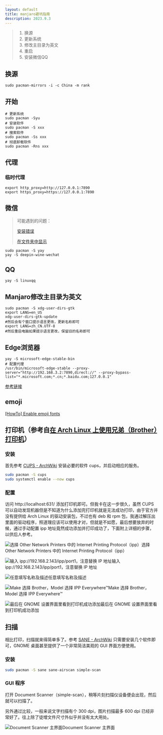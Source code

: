 ```yaml
---
layout: default
title: manjaro避坑指南
description: 2023.9.3
---
```


> 1. 换源
> 2. 更新系统
> 3. 修改主目录为英文
> 4. 重启
> 5. 安装微信QQ

## 换源

```shell
sudo pacman-mirrors -i -c China -m rank
```

## 开始

```shell
# 更新系统
sudo pacman -Syu
# 安装软件
sudo pacman -S xxx
# 搜索软件
sudo pacman -Ss xxx
# 彻底卸载软件
sudo pacman -Rns xxx
```

## 代理

### 临时代理

```shell
export http_proxy=http://127.0.0.1:7890
export https_proxy=https://127.0.0.1:7890
```

## 微信
> 可能遇到的问题：
> 
> [安装错误](https://github.com/vufa/deepin-wine-wechat-arch/issues/271)
> 
> [在文件夹中显示](https://github.com/vufa/deepin-wine-wechat-arch/issues/273)

```shell
sudo pacman -S yay
yay -S deepin-wine-wechat
```

## QQ

```shell
yay -S linuxqq
```

## Manjaro修改主目录为英文

```shell
sudo pacman -S xdg-user-dirs-gtk
export LANG=en_US
xdg-user-dirs-gtk-update
#然后会有个窗口提示语言更改，更新名称即可
export LANG=zh_CN.UTF-8
#然后重启电脑如果提示语言更改，保留旧的名称即可
```

## Edge浏览器

```shell
yay -S microsoft-edge-stable-bin
# 配置代理
/usr/bin/microsoft-edge-stable --proxy-server="http://192.168.3.2:7890,direct://" --proxy-bypass-list="*.microsoft.com;*.cn;*.baidu.com;127.0.0.1"
```
[参考链接](https://learn.microsoft.com/zh-cn/deployedge/edge-learnmore-cmdline-options-proxy-settings)

## emoji

[[HowTo] Enable emoji fonts](https://forum.manjaro.org/t/howto-enable-emoji-fonts/36695)

## 打印机（参考自[在 Arch Linux 上使用兄弟（Brother）打印机](https://blog.gimo.me/posts/using-brother-printer-on-linux/)）

### 安装

首先参考 [CUPS - ArchWiki](https://wiki.archlinux.org/title/CUPS) 安装必要的软件 cups，并启动相应的服务。

```bash
sudo pacman -S cups
sudo systemctl enable --now cups
```

### 配置

访问 http://localhost:631/ 添加打印机即可。但我卡在这一步很久，虽然 CUPS 可以自动发现机器但是不知道为什么添加完打印机就是无法成功打印，由于官方并没有提供给 Arch Linux 的驱动安装包，不过也有 deb 和 rpm 包，我通过解压出里面的驱动程序，照道理应该可以使用才对，但就是不如愿，最后想要放弃的时候，通过手动配置 ipp 地址竟然成功添加并打印成功了，下面附上详细的步骤，以供后人参考。

![选择 Other Network Printers 中的 Internet Printing Protocol（ipp）](https://blog.gimo.me/posts/using-brother-printer-on-linux/CUPS_Add_Printer_1_hu5fe08531ddde13eea07ec4e98d254e63_105553_1020x802_resize_q75_h2_box_3.webp)选择 Other Network Printers 中的 Internet Printing Protocol（ipp）

![输入 ipp://192.168.2.143/ipp/port1，注意替换 IP 地址](https://blog.gimo.me/posts/using-brother-printer-on-linux/CUPS_Add_Printer_2_hubb4ee942e046868eedc02027805076d8_80651_1020x802_resize_q75_h2_box_3.webp)输入 ipp://192.168.2.143/ipp/port1，注意替换 IP 地址

![任意填写名称及描述](https://blog.gimo.me/posts/using-brother-printer-on-linux/CUPS_Add_Printer_3_hu0dc100d7ade6311147510fcc67c3f3fa_80544_1020x802_resize_q75_h2_box_3.webp)任意填写名称及描述

![Make 选择 Brother，Model 选择 IPP Everywhere™](https://blog.gimo.me/posts/using-brother-printer-on-linux/CUPS_Add_Printer_4_hu3b77e3cb8179cb23905fa61b97ce212d_89291_1020x802_resize_q75_h2_box_3.webp)Make 选择 Brother，Model 选择 IPP Everywhere™

![最后在 GNOME 设置界面里看到打印机成功添加](https://blog.gimo.me/posts/using-brother-printer-on-linux/GNOME_Settings_Printers_hu986723f6be26005212c65202a8917e13_58100_1181x790_resize_q75_h2_box_3.webp)最后在 GNOME 设置界面里看到打印机成功添加

## 扫描

相比打印，扫描就来得简单多了。参考 [SANE - ArchWiki](https://wiki.archlinux.org/title/SANE) 只需要安装几个软件即可，GNOME 桌面甚至提供了一个非常简洁美观的 GUI 界面方便使用。

### 安装

```bash
sudo pacman -S sane sane-airscan simple-scan
```

### GUI 程序

打开 Document Scanner（simple-scan），稍等片刻扫描仪设备便会出现，然后就可以扫描了。

另外通过比较，一般来说文字扫描有个 300 dpi，图片扫描最多 600 dpi 已经非常好了。往上除了徒增文件尺寸外似乎并没有太大用处。

![Document Scanner 主界面](https://blog.gimo.me/posts/using-brother-printer-on-linux/Document_Scanner_hu9b10475b0f1a26ab7cd7fa777ecc9839_27875_890x760_resize_q75_h2_box_3.webp)Document Scanner 主界面